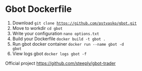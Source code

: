 # Gbot Dockerfile
1) Download <code>git clone https://github.com/pstvasko/gbot.git</code>
2) Move to workdir <code>cd gbot</code>
3) Write your configuration <code>nano options.txt</code>
4) Build your Dockerfile <code>docker build -t gbot .</code>
5) Run gbot docker container <code>docker run --name gbot -d gbot</code>
6) View logs gbot <code>docker logs gbot -f</code>

Official project <html>https://github.com/steeply/gbot-trader</html>
